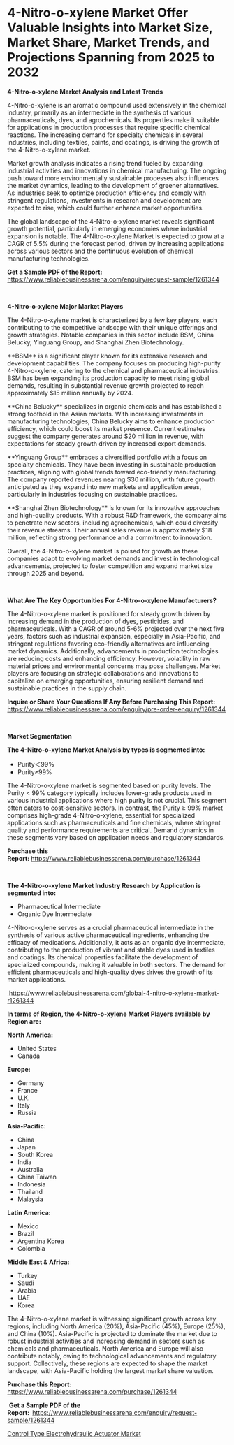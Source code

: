<p><h1>4-Nitro-o-xylene Market Offer Valuable Insights into Market Size, Market Share, Market Trends, and Projections Spanning from 2025 to 2032</h1></p><p><strong>4-Nitro-o-xylene Market Analysis and Latest Trends</strong></p>
<p><p>4-Nitro-o-xylene is an aromatic compound used extensively in the chemical industry, primarily as an intermediate in the synthesis of various pharmaceuticals, dyes, and agrochemicals. Its properties make it suitable for applications in production processes that require specific chemical reactions. The increasing demand for specialty chemicals in several industries, including textiles, paints, and coatings, is driving the growth of the 4-Nitro-o-xylene market.</p><p>Market growth analysis indicates a rising trend fueled by expanding industrial activities and innovations in chemical manufacturing. The ongoing push toward more environmentally sustainable processes also influences the market dynamics, leading to the development of greener alternatives. As industries seek to optimize production efficiency and comply with stringent regulations, investments in research and development are expected to rise, which could further enhance market opportunities.</p><p>The global landscape of the 4-Nitro-o-xylene market reveals significant growth potential, particularly in emerging economies where industrial expansion is notable. The 4-Nitro-o-xylene Market is expected to grow at a CAGR of 5.5% during the forecast period, driven by increasing applications across various sectors and the continuous evolution of chemical manufacturing technologies.</p></p>
<p><strong>Get a Sample PDF of the Report:&nbsp;</strong> <a href="https://www.reliablebusinessarena.com/enquiry/request-sample/1261344?utm_campaign=2889&utm_medium=2&utm_source=Github&utm_content=ia&utm_term=28022025&utm_id=4-nitro-o-xylene">https://www.reliablebusinessarena.com/enquiry/request-sample/1261344</a></p>
<p>&nbsp;</p>
<p><strong>4-Nitro-o-xylene Major Market Players</strong></p>
<p><p>The 4-Nitro-o-xylene market is characterized by a few key players, each contributing to the competitive landscape with their unique offerings and growth strategies. Notable companies in this sector include BSM, China Belucky, Yinguang Group, and Shanghai Zhen Biotechnology.</p><p>**BSM** is a significant player known for its extensive research and development capabilities. The company focuses on producing high-purity 4-Nitro-o-xylene, catering to the chemical and pharmaceutical industries. BSM has been expanding its production capacity to meet rising global demands, resulting in substantial revenue growth projected to reach approximately $15 million annually by 2024.</p><p>**China Belucky** specializes in organic chemicals and has established a strong foothold in the Asian markets. With increasing investments in manufacturing technologies, China Belucky aims to enhance production efficiency, which could boost its market presence. Current estimates suggest the company generates around $20 million in revenue, with expectations for steady growth driven by increased export demands.</p><p>**Yinguang Group** embraces a diversified portfolio with a focus on specialty chemicals. They have been investing in sustainable production practices, aligning with global trends toward eco-friendly manufacturing. The company reported revenues nearing $30 million, with future growth anticipated as they expand into new markets and application areas, particularly in industries focusing on sustainable practices.</p><p>**Shanghai Zhen Biotechnology** is known for its innovative approaches and high-quality products. With a robust R&D framework, the company aims to penetrate new sectors, including agrochemicals, which could diversify their revenue streams. Their annual sales revenue is approximately $18 million, reflecting strong performance and a commitment to innovation.</p><p>Overall, the 4-Nitro-o-xylene market is poised for growth as these companies adapt to evolving market demands and invest in technological advancements, projected to foster competition and expand market size through 2025 and beyond.</p></p>
<p>&nbsp;</p>
<p><strong>What Are The Key Opportunities For 4-Nitro-o-xylene Manufacturers?</strong></p>
<p><p>The 4-Nitro-o-xylene market is positioned for steady growth driven by increasing demand in the production of dyes, pesticides, and pharmaceuticals. With a CAGR of around 5-6% projected over the next five years, factors such as industrial expansion, especially in Asia-Pacific, and stringent regulations favoring eco-friendly alternatives are influencing market dynamics. Additionally, advancements in production technologies are reducing costs and enhancing efficiency. However, volatility in raw material prices and environmental concerns may pose challenges. Market players are focusing on strategic collaborations and innovations to capitalize on emerging opportunities, ensuring resilient demand and sustainable practices in the supply chain.</p></p>
<p><strong>Inquire or Share Your Questions If Any Before Purchasing This Report:</strong> <a href="https://www.reliablebusinessarena.com/enquiry/pre-order-enquiry/1261344?utm_campaign=2889&utm_medium=2&utm_source=Github&utm_content=ia&utm_term=28022025&utm_id=4-nitro-o-xylene">https://www.reliablebusinessarena.com/enquiry/pre-order-enquiry/1261344</a></p>
<p>&nbsp;</p>
<p><strong>Market Segmentation</strong></p>
<p><strong>The 4-Nitro-o-xylene Market Analysis by types is segmented into:</strong></p>
<p><ul><li>Purity＜99%</li><li>Purity≥99%</li></ul></p>
<p><p>The 4-Nitro-o-xylene market is segmented based on purity levels. The Purity < 99% category typically includes lower-grade products used in various industrial applications where high purity is not crucial. This segment often caters to cost-sensitive sectors. In contrast, the Purity ≥ 99% market comprises high-grade 4-Nitro-o-xylene, essential for specialized applications such as pharmaceuticals and fine chemicals, where stringent quality and performance requirements are critical. Demand dynamics in these segments vary based on application needs and regulatory standards.</p></p>
<p><strong>Purchase this Report:&nbsp;</strong><a href="https://www.reliablebusinessarena.com/purchase/1261344?utm_campaign=2889&utm_medium=2&utm_source=Github&utm_content=ia&utm_term=28022025&utm_id=4-nitro-o-xylene">https://www.reliablebusinessarena.com/purchase/1261344</a></p>
<p>&nbsp;</p>
<p><strong>The 4-Nitro-o-xylene Market Industry Research by Application is segmented into:</strong></p>
<p><ul><li>Pharmaceutical Intermediate</li><li>Organic Dye Intermediate</li></ul></p>
<p><p>4-Nitro-o-xylene serves as a crucial pharmaceutical intermediate in the synthesis of various active pharmaceutical ingredients, enhancing the efficacy of medications. Additionally, it acts as an organic dye intermediate, contributing to the production of vibrant and stable dyes used in textiles and coatings. Its chemical properties facilitate the development of specialized compounds, making it valuable in both sectors. The demand for efficient pharmaceuticals and high-quality dyes drives the growth of its market applications.</p></p>
<p><a href="https://www.reliablebusinessarena.com/global-4-nitro-o-xylene-market-r1261344?utm_campaign=2889&utm_medium=2&utm_source=Github&utm_content=ia&utm_term=28022025&utm_id=4-nitro-o-xylene">&nbsp;https://www.reliablebusinessarena.com/global-4-nitro-o-xylene-market-r1261344</a></p>
<p><strong>In terms of Region, the 4-Nitro-o-xylene Market Players available by Region are:</strong></p>
<p>
    <p> <strong> North America: </strong>
        <ul>
            <li>United States</li>
            <li>Canada</li>
        </ul>
        </p> 
    <p> <strong> Europe: </strong>
        <ul>
            <li>Germany</li>
            <li>France</li>
            <li>U.K.</li>
            <li>Italy</li>
            <li>Russia</li>
        </ul>
        </p> 
    <p> <strong> Asia-Pacific: </strong>
        <ul>
            <li>China</li>
            <li>Japan</li>
            <li>South Korea</li>
            <li>India</li>
            <li>Australia</li>
            <li>China Taiwan</li>
            <li>Indonesia</li>
            <li>Thailand</li>
            <li>Malaysia</li>
        </ul>
        </p> 
    <p> <strong> Latin America: </strong>
        <ul>
            <li>Mexico</li>
            <li>Brazil</li>
            <li>Argentina Korea</li>
            <li>Colombia</li>
        </ul>
        </p> 
    <p> <strong> Middle East & Africa: </strong>
        <ul>
            <li>Turkey</li>
            <li>Saudi</li>
            <li>Arabia</li>
            <li>UAE</li>
            <li>Korea</li>
        </ul>
    </p>
    </p>
<p><p>The 4-Nitro-o-xylene market is witnessing significant growth across key regions, including North America (20%), Asia-Pacific (45%), Europe (25%), and China (10%). Asia-Pacific is projected to dominate the market due to robust industrial activities and increasing demand in sectors such as chemicals and pharmaceuticals. North America and Europe will also contribute notably, owing to technological advancements and regulatory support. Collectively, these regions are expected to shape the market landscape, with Asia-Pacific holding the largest market share valuation.</p></p>
<p><strong>Purchase this Report: </strong><a href="https://www.reliablebusinessarena.com/purchase/1261344?utm_campaign=2889&utm_medium=2&utm_source=Github&utm_content=ia&utm_term=28022025&utm_id=4-nitro-o-xylene">https://www.reliablebusinessarena.com/purchase/1261344</a></p>
<p>&nbsp;<strong>Get a Sample PDF of the Report:&nbsp;&nbsp;</strong><a href="https://www.reliablebusinessarena.com/enquiry/request-sample/1261344?utm_campaign=2889&utm_medium=2&utm_source=Github&utm_content=ia&utm_term=28022025&utm_id=4-nitro-o-xylene">https://www.reliablebusinessarena.com/enquiry/request-sample/1261344</a></p>
<p><strong></strong></p>
<p><p><a href="https://github.com/JosephineMcguire65/Market-Research-Report-List-1/blob/main/control-type-electrohydraulic-actuator-market.md?utm_campaign=2889&utm_medium=2&utm_source=Github&utm_content=ia&utm_term=28022025&utm_id=4-nitro-o-xylene">Control Type Electrohydraulic Actuator Market</a></p></p>